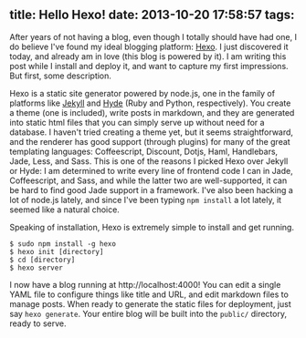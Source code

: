 title: Hello Hexo!
date: 2013-10-20 17:58:57
tags:
---

After years of not having a blog, even though I totally should have had one, I do believe I've found my ideal blogging platform: [Hexo](http://zespia.tw/hexo).  I just discovered it today, and already am in love (this blog is powered by it).  I am writing this post while I install and deploy it, and want to capture my first impressions.  But first, some description.

Hexo is a static site generator powered by node.js, one in the family of platforms like [Jekyll](jekyllrb.com) and [Hyde](http://ringce.com/hyde) (Ruby and Python, respectively).  You create a theme (one is included), write posts in markdown, and they are generated into static html files that you can simply serve up without need for a database.  I haven't tried creating a theme yet, but it seems straightforward, and the renderer has good support (through plugins) for many of the great templating languages: Coffeescript, Discount, Dotjs, Haml, Handlebars, Jade, Less, and Sass.  This is one of the reasons I picked Hexo over Jekyll or Hyde: I am determined to write every line of frontend code I can in Jade, Coffeescript, and Sass, and while the latter two are well-supported, it can be hard to find good Jade support in a framework.  I've also been hacking a lot of node.js lately, and since I've been typing `npm install` a lot lately, it seemed like a natural choice.

Speaking of installation, Hexo is extremely simple to install and get running.

	$ sudo npm install -g hexo
	$ hexo init [directory]
	$ cd [directory]
	$ hexo server

I now have a blog running at http://localhost:4000!  You can edit a single YAML file to configure things like title and URL, and edit markdown files to manage posts.  When ready to generate the static files for deployment, just say `hexo generate`.  Your entire blog will be built into the `public/` directory, ready to serve.


